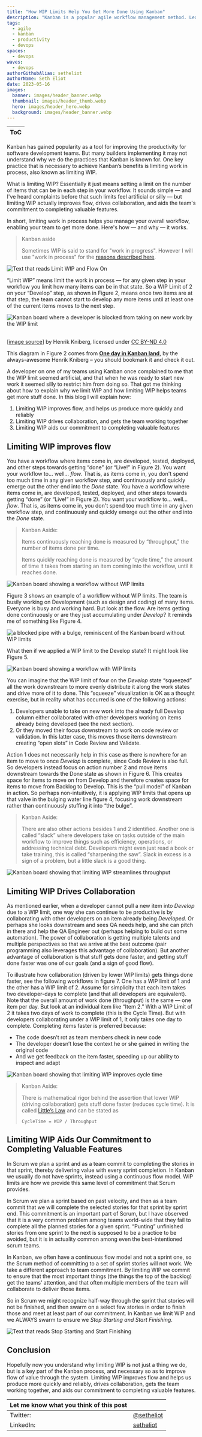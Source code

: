 ```yaml
---
title: "How WIP Limits Help You Get More Done Using Kanban"
description: "Kanban is a popular agile workflow management method. Learn how Work in Process Limits (WIP limits) work with Kanban to help you to deliver software releases faster and more reliably."
tags:
  - agile
  - kanban
  - productivity
  - devops
spaces:
  - devops
waves:
  - devops
authorGithubAlias: setheliot
authorName: Seth Eliot
date: 2023-05-16
images:
  banner: images/header_banner.webp
  thumbnail: images/header_thumb.webp
  hero: images/header_hero.webp
  background: images/header_banner.webp
---
```


|ToC|
|---|

Kanban has gained popularity as a tool for improving the productivity for software development teams. But many builders implementing it may not understand why we do the practices that Kanban is known for. One key practice that is necessary to achieve Kanban’s benefits is limiting work in process, also known as limiting WIP.

What is limiting WIP? Essentially it just means setting a limit on the number of items that can be in each step in your workflow. It sounds simple — and I've heard complaints before that such limits feel artificial or silly — but limiting WIP actually improves flow, drives collaboration, and aids the team's commitment to completing valuable features.

In short, limiting work in process helps you manage your overall workflow, enabling your team to get more done. Here's how — and why — it works.

> Kanban aside
>
> Sometimes WIP is said to stand for "work in progress". However I will use "work in process" for the [reasons described here](https://www.projectmanagement.com/blog/blogPostingView.cfm?blogPostingID=63334&thisPageURL=/blog-post/63334/Why-Disciplined-Agile-Uses-Work-in-Process-and-not-Work-in-Progress).

![Text that reads Limit WIP and Flow On](images/figure1.png "Figure 1. Keeping calm helps, but it is limiting WIP that will help you to get more stuff done")

“Limit WIP” means limit the work in process — for any given step in your workflow you limit how many items can be in that state. So a WIP Limit of 2 on your “Develop” step, as shown in Figure 2, means once two items are at that step, the team cannot start to develop any more items until at least one of the current items moves to the next step.

![Kanban board where a developer is blocked from taking on new work by the WIP limit](images/figure2.png "Figure 2.  One day in Kanban land by Henrik Kniberg")

<br/>[[image source](http://blog.crisp.se/2009/06/26/henrikkniberg/1246053060000)] by Henrik Kniberg, licensed under [CC BY-ND 4.0](https://creativecommons.org/licenses/by-nd/4.0/)

This diagram in Figure 2 comes from [**One day in Kanban land**](http://blog.crisp.se/2009/06/26/henrikkniberg/1246053060000), by the always-awesome Henrik Kniberg – you should bookmark it and check it out.

A developer on one of my teams using Kanban once complained to me that the WIP limit seemed artificial, and that when he was ready to start new work it seemed silly to restrict him from doing so. That got me thinking about how to explain why we limit WIP and how limiting WIP helps teams get more stuff done. In this blog I will explain how:

1. Limiting WIP improves flow, and helps us produce more quickly and reliably
2. Limiting WIP drives collaboration, and gets the team working together
3. Limiting WIP aids our commitment to completing valuable features

## Limiting WIP improves flow

You have a workflow where items come in, are developed, tested, deployed, and other steps towards getting “done” (or “Live!” in Figure 2). You want your workflow to... well... *flow*. That is, as items come in, you don't spend too much time in any given workflow step, and continuously and quickly emerge out the other end into the *Done* state.
You have a workflow where items come in, are developed, tested, deployed, and other steps towards getting “done” (or “Live!” in Figure 2). You want your workflow to... well... *flow*. That is, as items come in, you don't spend too much time in any given workflow step, and continuously and quickly emerge out the other end into the *Done* state.

> Kanban Aside:
>
> Items continuously reaching done is measured by “throughput,” the number of items done per time.
>
> Items quickly reaching done is measured by “cycle time,” the amount of time it takes from starting an item coming into the workflow, until it reaches done.

![Kanban board showing a workflow without WIP limits](images/figure3.png "Figure 3. A workflow without WIP limits")

Figure 3 shows an example of a workflow without WIP limits. The team is busily working on Development (such as design and coding) of many items. Everyone is busy and working hard. But look at the flow. Are items getting done continuously or are they just accumulating under *Develop*? It reminds me of something like Figure 4.

![a blocked pipe with a bulge, reminiscent of the Kanban board without WIP limits](images/figure4.png "Figure 4. What happens when you do not have WIP limits")

What then if we applied a WIP limit to the Develop state? It might look like Figure 5.

![Kanban board showing a workflow with WIP limits](images/figure5.png "Figure 5. A workflow with WIP limits")

You can imagine that the WIP limit of four on the *Develop* state “squeezed” all the work downstream to more evenly distribute it along the work states and drive more of it to done. This “squeeze” visualization is OK as a thought exercise, but in reality what has occurred is one of the following actions:

1. Developers unable to take on new work into the already full Develop column either collaborated with other developers working on items already being developed (see the next section).
2. Or they moved their focus downstream to work on code review or validation. In this latter case, this moves those items downstream creating “open slots” in Code Review and Validate.

Action 1 does not necessarily help in this case as there is nowhere for an item to move to once *Develop* is complete, since Code Review is also full. So developers instead focus on action number 2 and move items downstream towards the Done state as shown in Figure 6. This creates space for items to move on from Develop and therefore creates space for items to move from Backlog to Develop. This is the “pull model” of Kanban in action. So perhaps non-intuitively, it is applying WIP limits that opens up that valve in the bulging water line figure 4, focusing work downstream rather than continuously stuffing it into “the bulge”.

> Kanban Aside:
>
> There are also other actions besides 1 and 2 identified. Another one is called “slack” where developers take on tasks outside of the main workflow to improve things such as efficiency, operations, or addressing technical debt. Developers might even just read a book or take training, this is called “sharpening the saw”. Slack in excess is a sign of a problem, but a little slack is a good thing.

![Kanban board showing that limiting WIP streamlines throughput](images/figure6.png "Figure 6. Limiting WIP can streamline throughput, and incentivizes code reviews")

## Limiting WIP Drives Collaboration

As mentioned earlier, when a developer cannot pull a new item into *Develop* due to a WIP limit, one way she can continue to be productive is by collaborating with other developers on an item already being *Developed*. Or perhaps she looks downstream and sees QA needs help, and she can pitch in there and help the QA Engineer out (perhaps helping to build out some automation). The power of collaboration is getting multiple talents and multiple perspectives so that we arrive at the best outcome (pair programming also leverages this advantage of collaboration). But another advantage of collaboration is that stuff gets done faster, and getting stuff done faster was one of our goals (and a sign of good flow).

To illustrate how collaboration (driven by lower WIP limits) gets things done faster, see the following workflows in figure 7. One has a WIP limit of 1 and the other has a WIP limit of 2. Assume for simplicity that each item takes two developer-days to complete (and that all developers are equivalent). Note that the overall amount of work done (throughput) is the same — one item per day. But look at an individual item like “Item 2.” With a WIP Limit of 2 it takes two days of work to complete (this is the Cycle Time). But with developers collaborating under a WIP limit of 1, it only takes one day to complete. Completing items faster is preferred because:

* The code doesn’t rot as team members check in new code
* The developer doesn’t lose the context he or she gained in writing the original code
* And we get feedback on the item faster, speeding up our ability to inspect and adapt

![Kanban board showing that limiting WIP improves cycle time](images/figure7.png "Figure 7. Limiting WIP improves cycle time for each item")

> Kanban Aside:
>
> There is mathematical rigor behind the assertion that lower WIP (driving collaboration) gets stuff done faster (reduces cycle time). It is called [Little’s Law](https://brooker.co.za/blog/2018/06/20/littles-law.html) and can be stated as
>
> `CycleTime = WIP​ / Throughput`

## Limiting WIP Aids Our Commitment to Completing Valuable Features

In Scrum we plan a sprint and as a team commit to completing the stories in that sprint, thereby delivering value with every sprint completion. In Kanban we usually do not have sprints, instead using a continuous flow model. WIP limits are how we provide this same level of commitment that Scrum provides.

In Scrum we plan a sprint based on past velocity, and then as a team commit that we will complete the selected stories for that sprint by sprint end. This commitment is an important part of Scrum, but I have observed that it is a very common problem among teams world-wide that they fail to complete all the planned stories for a given sprint. “Punting” unfinished stories from one sprint to the next is supposed to be a practice to be avoided, but it is in actuality common among even the best-intentioned scrum teams.

In Kanban, we often have a continuous flow model and not a sprint one, so the Scrum method of committing to a set of sprint stories will not work. We take a different approach to team commitment. By limiting WIP we commit to ensure that the most important things (the things the top of the backlog) get the teams’ attention, and that often multiple members of the team will collaborate to deliver those items.

So in Scrum we might recognize half-way through the sprint that stories will not be finished, and then swarm on a select few stories in order to finish those and meet at least part of our commitment. In Kanban we limit WIP and we ALWAYS swarm to ensure we *Stop Starting and Start Finishing*.

![Text that reads Stop Starting and Start Finishing](images/figure8.png "Figure 8. Keeping calm helps, but it is limiting WIP that will help you complete valuable features")

## Conclusion

Hopefully now you understand why limiting WIP is not just a thing we do, but is a key part of the Kanban process, and necessary so as to improve flow of value through the system.  Limiting WIP improves flow and helps us produce more quickly and reliably, drives collaboration, gets the team working together, and aids our commitment to completing valuable features.

| Let me know what you think of this post|  |
| ----------- | ----------- |
| Twitter:      | [@setheliot](https://twitter.com/setheliot)       |
| LinkedIn:   | [setheliot](https://www.linkedin.com/in/setheliot/)        |
